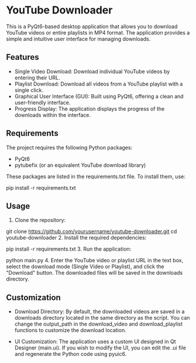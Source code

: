 # YouTube Downloader

This is a PyQt6-based desktop application that allows you to download YouTube videos or entire playlists in MP4 format. The application provides a simple and intuitive user interface for managing downloads.

## Features

- Single Video Download: Download individual YouTube videos by entering their URL.
- Playlist Download: Download all videos from a YouTube playlist with a single click.
- Graphical User Interface (GUI): Built using PyQt6, offering a clean and user-friendly interface.
- Progress Display: The application displays the progress of the downloads within the interface.

## Requirements

The project requires the following Python packages:

- PyQt6
- pytubefix (or an equivalent YouTube download library)

These packages are listed in the requirements.txt file. To install them, use:

pip install -r requirements.txt
## Usage

1. Clone the repository:

git clone https://github.com/yourusername/youtube-downloader.git
cd youtube-downloader
2. Install the required dependencies:

pip install -r requirements.txt
3. Run the application:

python main.py
4. Enter the YouTube video or playlist URL in the text box, select the download mode (Single Video or Playlist), and click the "Download" button. The downloaded files will be saved in the downloads directory.

## Customization

- Download Directory: By default, the downloaded videos are saved in a downloads directory located in the same directory as the script. You can change the output_path in the download_video and download_playlist functions to customize the download location.

- UI Customization: The application uses a custom UI designed in Qt Designer (main.ui). If you wish to modify the UI, you can edit the .ui file and regenerate the Python code using pyuic6.

